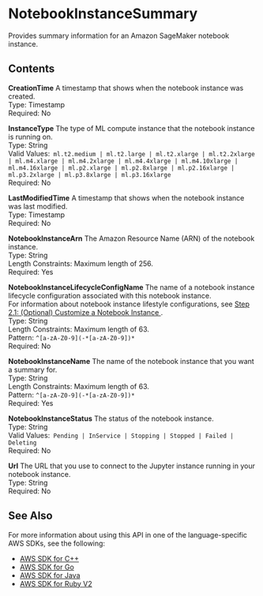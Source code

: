 # NotebookInstanceSummary<a name="API_NotebookInstanceSummary"></a>

Provides summary information for an Amazon SageMaker notebook instance\.

## Contents<a name="API_NotebookInstanceSummary_Contents"></a>

 **CreationTime**   <a name="SageMaker-Type-NotebookInstanceSummary-CreationTime"></a>
A timestamp that shows when the notebook instance was created\.  
Type: Timestamp  
Required: No

 **InstanceType**   <a name="SageMaker-Type-NotebookInstanceSummary-InstanceType"></a>
The type of ML compute instance that the notebook instance is running on\.  
Type: String  
Valid Values:` ml.t2.medium | ml.t2.large | ml.t2.xlarge | ml.t2.2xlarge | ml.m4.xlarge | ml.m4.2xlarge | ml.m4.4xlarge | ml.m4.10xlarge | ml.m4.16xlarge | ml.p2.xlarge | ml.p2.8xlarge | ml.p2.16xlarge | ml.p3.2xlarge | ml.p3.8xlarge | ml.p3.16xlarge`   
Required: No

 **LastModifiedTime**   <a name="SageMaker-Type-NotebookInstanceSummary-LastModifiedTime"></a>
A timestamp that shows when the notebook instance was last modified\.  
Type: Timestamp  
Required: No

 **NotebookInstanceArn**   <a name="SageMaker-Type-NotebookInstanceSummary-NotebookInstanceArn"></a>
The Amazon Resource Name \(ARN\) of the notebook instance\.  
Type: String  
Length Constraints: Maximum length of 256\.  
Required: Yes

 **NotebookInstanceLifecycleConfigName**   <a name="SageMaker-Type-NotebookInstanceSummary-NotebookInstanceLifecycleConfigName"></a>
The name of a notebook instance lifecycle configuration associated with this notebook instance\.  
For information about notebook instance lifestyle configurations, see [Step 2\.1: \(Optional\) Customize a Notebook Instance ](notebook-lifecycle-config.md)\.  
Type: String  
Length Constraints: Maximum length of 63\.  
Pattern: `^[a-zA-Z0-9](-*[a-zA-Z0-9])*`   
Required: No

 **NotebookInstanceName**   <a name="SageMaker-Type-NotebookInstanceSummary-NotebookInstanceName"></a>
The name of the notebook instance that you want a summary for\.  
Type: String  
Length Constraints: Maximum length of 63\.  
Pattern: `^[a-zA-Z0-9](-*[a-zA-Z0-9])*`   
Required: Yes

 **NotebookInstanceStatus**   <a name="SageMaker-Type-NotebookInstanceSummary-NotebookInstanceStatus"></a>
The status of the notebook instance\.  
Type: String  
Valid Values:` Pending | InService | Stopping | Stopped | Failed | Deleting`   
Required: No

 **Url**   <a name="SageMaker-Type-NotebookInstanceSummary-Url"></a>
The URL that you use to connect to the Jupyter instance running in your notebook instance\.   
Type: String  
Required: No

## See Also<a name="API_NotebookInstanceSummary_SeeAlso"></a>

For more information about using this API in one of the language\-specific AWS SDKs, see the following:
+  [AWS SDK for C\+\+](http://docs.aws.amazon.com/goto/SdkForCpp/sagemaker-2017-07-24/NotebookInstanceSummary) 
+  [AWS SDK for Go](http://docs.aws.amazon.com/goto/SdkForGoV1/sagemaker-2017-07-24/NotebookInstanceSummary) 
+  [AWS SDK for Java](http://docs.aws.amazon.com/goto/SdkForJava/sagemaker-2017-07-24/NotebookInstanceSummary) 
+  [AWS SDK for Ruby V2](http://docs.aws.amazon.com/goto/SdkForRubyV2/sagemaker-2017-07-24/NotebookInstanceSummary) 